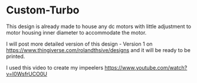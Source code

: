 # Custom-Turbo
This design is already made to house any dc motors with little adjustment to motor housing inner diameter to accommodate the motor. 

I will post more detailed version of this design - Version 1 on https://www.thingiverse.com/rolandthsive/designs and it will be ready to be printed. 


I used this video to create my impeelers https://www.youtube.com/watch?v=I0WsfrUCO0U
